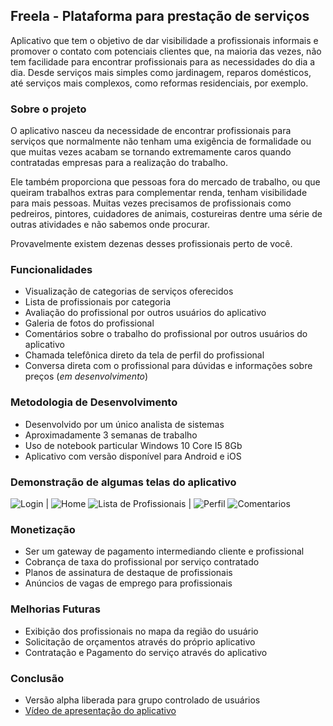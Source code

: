 ## Freela - Plataforma para prestação de serviços

Aplicativo que tem o objetivo de dar visibilidade a profissionais informais e promover o contato com potenciais clientes que, na maioria das vezes, não tem facilidade para encontrar profissionais para as necessidades do dia a dia. Desde serviços mais simples como jardinagem, reparos domésticos, até serviços mais complexos, como reformas residenciais, por exemplo.

### Sobre o projeto

O aplicativo nasceu da necessidade de encontrar profissionais para serviços que normalmente não tenham uma exigência de formalidade ou que muitas vezes acabam se tornando extremamente caros quando contratadas empresas para a realização do trabalho.

Ele também proporciona que pessoas fora do mercado de trabalho, ou que queiram trabalhos extras para complementar renda, tenham visibilidade para mais pessoas. Muitas vezes precisamos de profissionais como pedreiros, pintores, cuidadores de animais, costureiras dentre uma série de outras atividades e não sabemos onde procurar.

Provavelmente existem dezenas desses profissionais perto de você.

### Funcionalidades

* Visualização de categorias de serviços oferecidos
* Lista de profissionais por categoria
* Avaliação do profissional por outros usuários do aplicativo
* Galeria de fotos do profissional
* Comentários sobre o trabalho do profissional por outros usuários do aplicativo
* Chamada telefônica direto da tela de perfil do profissional
* Conversa direta com o profissional para dúvidas e informações sobre preços (_em desenvolvimento_)

### Metodologia de Desenvolvimento

* Desenvolvido por um único analista de sistemas
* Aproximadamente 3 semanas de trabalho
* Uso de notebook particular Windows 10 Core I5 8Gb
* Aplicativo com versão disponível para Android e iOS

### Demonstração de algumas telas do aplicativo

![Login](http://www.imperiumsoftware.com.br/img/freela/Tela01Login.png) |
![Home](http://www.imperiumsoftware.com.br/img/freela/Tela02Home.png)
![Lista de Profissionais](http://www.imperiumsoftware.com.br/img/freela/Tela03Profissionais.png) |
![Perfil](http://www.imperiumsoftware.com.br/img/freela/Tela04Perfil.png)
![Comentarios](http://www.imperiumsoftware.com.br/img/freela/Tela05PerfilComentarios.png)

### Monetização

* Ser um gateway de pagamento intermediando cliente e profissional
* Cobrança de taxa do profissional por serviço contratado
* Planos de assinatura de destaque de profissionais
* Anúncios de vagas de emprego para profissionais

### Melhorias Futuras

* Exibição dos profissionais no mapa da região do usuário
* Solicitação de orçamentos através do próprio aplicativo
* Contratação e Pagamento do serviço através do aplicativo

### Conclusão

* Versão alpha liberada para grupo controlado de usuários
* [Vídeo de apresentação do aplicativo](https://youtu.be/4UaCRADaM7w)
